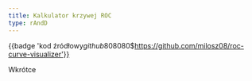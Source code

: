 ```yaml
---
title: Kalkulator krzywej ROC
type: rAndD
---
```


{{badge 'kod źródłowy$github$808080$https://github.com/milosz08/roc-curve-visualizer'}}

Wkrótce

